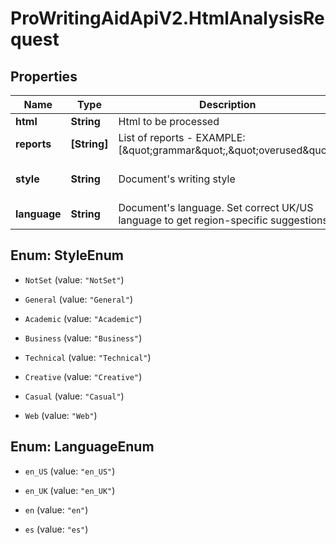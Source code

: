 # ProWritingAidApiV2.HtmlAnalysisRequest

## Properties
Name | Type | Description | Notes
------------ | ------------- | ------------- | -------------
**html** | **String** | Html to be processed | 
**reports** | **[String]** | List of reports - EXAMPLE: [\&quot;grammar\&quot;,\&quot;overused\&quot;] | 
**style** | **String** | Document&#39;s writing style | [default to &#39;General&#39;]
**language** | **String** | Document&#39;s language. Set correct UK/US language to get region-specific suggestions | [default to &#39;en&#39;]


<a name="StyleEnum"></a>
## Enum: StyleEnum


* `NotSet` (value: `"NotSet"`)

* `General` (value: `"General"`)

* `Academic` (value: `"Academic"`)

* `Business` (value: `"Business"`)

* `Technical` (value: `"Technical"`)

* `Creative` (value: `"Creative"`)

* `Casual` (value: `"Casual"`)

* `Web` (value: `"Web"`)




<a name="LanguageEnum"></a>
## Enum: LanguageEnum


* `en_US` (value: `"en_US"`)

* `en_UK` (value: `"en_UK"`)

* `en` (value: `"en"`)

* `es` (value: `"es"`)




